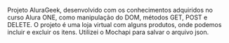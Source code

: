 Projeto AluraGeek, desenvolvido com os conhecimentos adquiridos no curso Alura ONE, como 
manipulação do DOM, métodos GET, POST e DELETE. O projeto é uma loja virtual com alguns produtos, 
onde podemos incluir e excluir os itens. Utilizei o Mochapi para salvar o arquivo json.
